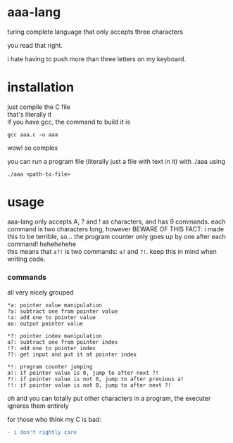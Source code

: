 # aaa-lang
turing complete language that only accepts three characters

you read that right.  

i hate having to push more than three letters on my keyboard.

# installation
just compile the C file  
that's literally it  
if you have gcc, the command to build it is
```console
gcc aaa.c -o aaa
```
wow! so complex  
  
you can run a program file (literally just a file with text in it) with ./aaa using 
```console
./aaa <path-to-file>
```

# usage
aaa-lang only accepts A, ? and ! as characters, and has 9 commands.
each command is two characters long, however BEWARE OF THIS FACT: i made this to be terrible, so... the program counter only goes up by one after each command! hehehehehe  
this means that `a?!` is two commands: `a?` and `?!`. keep this in mind when writing code.  
  
### commands
all very nicely grouped
```
*a: pointer value manipulation 
?a: subtract one from pointer value
!a: add one to pointer value
aa: output pointer value

*?: pointer index manipulation
a?: subtract one from pointer index
!?: add one to pointer index
??: get input and put it at pointer index

*!: program counter jumping
a!: if pointer value is 0, jump to after next ?!
?!: if pointer value is not 0, jump to after previous a!
!!: if pointer value is not 0, jump to after next ?!
```
oh and you can totally put other characters in a program, the executer ignores them entirely

for those who think my C is bad:
```diff
- i don't rightly care
```
